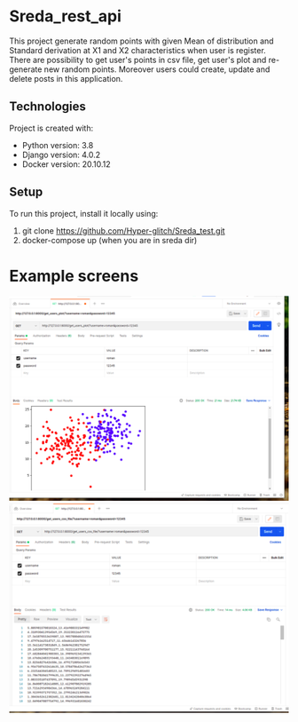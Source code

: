# Sreda_rest_api
This project generate random points with given Mean of distribution and Standard derivation at X1 and X2 characteristics when user is register.
There are possibility to get user's points in csv file, get user's plot and re-generate new random points.
Moreover users could create, update and delete posts in this application.

## Technologies
Project is created with:
* Python version: 3.8
* Django version: 4.0.2
* Docker version: 20.10.12

## Setup
To run this project, install it locally using:
1. git clone https://github.com/Hyper-glitch/Sreda_test.git
2. docker-compose up (when you are in sreda dir) 

# Example screens
![Algorithm schema](plot.png)
![Algorithm schema](csv.png)
